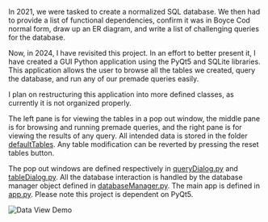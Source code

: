 In 2021, we were tasked to create a normalized SQL database. We then had to provide a list of 
functional dependencies, confirm it was in Boyce Cod normal form, draw up an ER diagram, and 
write a list of challenging queries for the database.

Now, in 2024, I have revisited this project. In an effort to better present it, I have created 
a GUI Python application using the PyQt5 and SQLite libraries. This application allows the user 
to browse all the tables we created, query the database, and run any of our premade queries easily.

I plan on restructuring this application into more defined classes, as currently it is not organized properly.

The left pane is for viewing the tables in a pop out window, the middle pane is for browsing 
and running premade queries, and the right pane is for viewing the results of any query. 
All intended data is stored in the folder [defaultTables](defaultTables). Any table modification can be 
reverted by pressing the reset tables button. 

The pop out windows are defined respectively in [queryDialog.py](queryDialog.py) and [tableDialog.py](tableDialog.py). All the 
database interaction is handled by the database manager object defined in [databaseManager.py](databaseManager.py). 
The main app is defined in [app.py](app.py). Please note this project is dependent on PyQt5.

 

![Data View Demo](https://github.com/ccomstoc/Database-Project-Showcase/assets/78567226/8600420f-8411-46c4-ba4b-7d7fbec81620)

